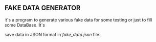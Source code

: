## **FAKE DATA GENERATOR**

it\`s a program to generate various fake data for some testing or just to fill some DataBase. It\`s

save data in JSON format in _fake_data.json_ file.

